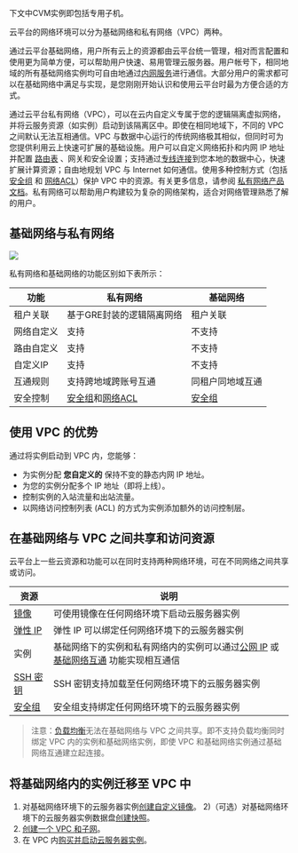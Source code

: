 下文中CVM实例即包括专用子机。

云平台的网络环境可以分为基础网络和私有网络（VPC）两种。

通过云平台基础网络，用户所有云上的资源都由云平台统一管理，相对而言配置和使用更为简单方便，可以帮助用户快速、易用管理云服务器。用户帐号下，相同地域的所有基础网络实例均可自由地通过[内网服务](/doc/product/213/5225)进行通信。大部分用户的需求都可以在基础网络中满足与实现，是您刚刚开始认识和使用云平台时最为方便合适的方式。

通过云平台私有网络（VPC），可以在云内自定义专属于您的逻辑隔离虚拟网络，并将云服务资源（如实例）启动到该隔离区中。即使在相同地域下，不同的 VPC 之间默认无法互相通信。VPC 与数据中心运行的传统网络极其相似，但同时可为您提供利用云上快速可扩展的基础设施。用户可以自定义网络拓扑和内网 IP 地址并配置 [路由表](http://tce.fsphere.cn/doc/product/215/4954) 、网关和安全设置；支持通过[专线连接](http://tce.fsphere.cn/doc/product/215/4976)到您本地的数据中心，快速扩展计算资源；自由地规划 VPC 与 Internet 如何通信。使用多种控制方式（包括 [安全组](/doc/product/213/5221) 和 [网络ACL](http://tce.fsphere.cn/doc/product/215/5132)）保护 VPC 中的资源。有关更多信息，请参阅 [私有网络产品文档](http://tce.fsphere.cn/doc/product/215)。私有网络可以帮助用户构建较为复杂的网络架构，适合对网络管理熟悉了解的用户。

## 基础网络与私有网络
![](http://imgcache.tce.fsphere.cn/image/mccdn.qcloud.com/static/img/f1c113751199560fb87bc002b4bf0207/image.png)


私有网络和基础网络的功能区别如下表所示：

| 功能    | 私有网络                                     | 基础网络                         |
| ----- | ---------------------------------------- | ---------------------------- |
| 租户关联  | 基于GRE封装的逻辑隔离网络                           | 租户关联                         |
| 网络自定义 | 支持                                       | 不支持                          |
| 路由自定义 | 支持                                       | 不支持                          |
| 自定义IP | 支持                                       | 不支持                          |
| 互通规则  | 支持跨地域跨账号互通                               | 同租户同地域互通                     |
| 安全控制  | [安全组](/doc/product/213/5221)和[网络ACL](http://tce.fsphere.cn/doc/product/215/5132) | [安全组](/doc/product/213/5221) |

## 使用 VPC 的优势

通过将实例启动到 VPC 内，您能够：

- 为实例分配 **您自定义的** 保持不变的静态内网 IP 地址。
- 为您的实例分配多个 IP 地址（即将上线）。
- 控制实例的入站流量和出站流量。
- 以网络访问控制列表 (ACL) 的方式为实例添加额外的访问控制层。

## 在基础网络与 VPC 之间共享和访问资源

云平台上一些云资源和功能可以在同时支持两种网络环境，可在不同网络之间共享或访问。

| 资源                              | 说明                                       |
| ------------------------------- | ---------------------------------------- |
| [镜像](/doc/product/213/4940)     | 可使用镜像在任何网络环境下启动云服务器实例                    |
| [弹性 IP](/doc/product/213/5733)  | 弹性 IP 可以绑定任何网络环境下的云服务器实例                 |
| 实例                              | 基础网络下的实例和私有网络内的实例可以通过[公网 IP](/doc/product/213/5224) 或 [基础网络互通](http://tce.fsphere.cn/doc/product/215/5002) 功能实现相互通信 |
| [SSH 密钥](/doc/product/213/6092) | SSH 密钥支持加载至任何网络环境下的云服务器实例                |
| [安全组](/doc/product/213/5221)    | 安全组支持绑定任何网络环境下的云服务器实例                    |

> 注意：[负载均衡](http://tce.fsphere.cn/doc/product/214)无法在基础网络与 VPC 之间共享。即不支持负载均衡同时绑定 VPC 内的实例和基础网络实例，即使 VPC 和基础网络实例通过基础网络互通建立起连接。

## 将基础网络内的实例迁移至 VPC 中
1) 对基础网络环境下的云服务器实例[创建自定义镜像](/doc/product/213/4942)。
2)（可选）对基础网络环境下的云服务器实例数据盘[创建快照](/doc/product/362/5755)。
3) [创建一个 VPC 和子网](http://tce.fsphere.cn/doc/product/215/4927#.E5.88.9B.E5.BB.BA.E7.A7.81.E6.9C.89.E7.BD.91.E7.BB.9C.E3.80.81.E5.88.9D.E5.A7.8B.E5.8C.96.E5.AD.90.E7.BD.91.E5.92.8C.E8.B7.AF.E7.94.B1.E8.A1.A8)。
4) 在 VPC 内[购买并启动云服务器实例](/doc/product/213/4855)。